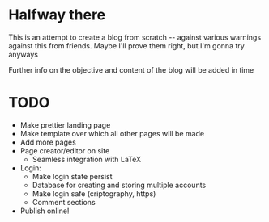 # Halfway there
This is an attempt to create a blog from scratch -- against various warnings against this from friends.
Maybe I'll prove them right, but I'm gonna try anyways

Further info on the objective and content of the blog will be added in time

# TODO

- Make prettier landing page
- Make template over which all other pages will be made
- Add more pages
- Page creator/editor on site
    - Seamless integration with LaTeX
- Login:
    - Make login state persist
    - Database for creating and storing multiple accounts
    - Make login safe (criptography, https)
    - Comment sections
- Publish online!
